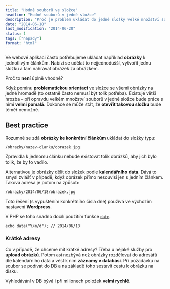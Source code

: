 ```yaml
---
title: "Hodně souborů ve složce"
headline: "Hodně souborů v jedné složce"
description: "Proč je problém ukládat do jedné složky velké množství souborů."
date: "2014-06-18"
last_modification: "2014-06-20"
status: 1
tags: ["napady"]
format: "html"
---
```


<p>Ve webové aplikaci často potřebujeme ukládat například <b>obrázky</b> k jednotlivým článkům. Nabízí se udělat to nejjednodušší, vytvořit jednu složku a tam nahrávat obrázek za obrázkem.</p>

<p>Proč to <b>není</b> úplně vhodné?</p>

<p>Když pominu <b>problematickou orientaci</b> ve složce se všemi obrázky na jedné hromadě (to ostatně často nemusí být tolik potřeba). Existuje větší hrozba – při opravdu velkém množství souborů v jedné složce bude práce s nimi <b>velmi pomalá</b>. Dokonce se může stát, že <b>otevřít takovou složku</b> bude téměř nemožné.</p>

<h2 id="best-practice">Best practice</h2>

<p>Rozumné se zdá <b>obrázky ke konkrétní článkům</b> ukládat do složky typu:</p> 
<pre><code>/obrazky/nazev-clanku/obrazek.jpg</code></pre>
<p>Zpravidla k jednomu článku nebude existovat tolik obrázků, aby jich bylo tolik, že by to vadilo.
</p>

<p>Alternativou je obrázky dělit do složek podle <b>kalendářního data</b>. Dává to smysl zvlášť v případě, když obrázek přímo nesouvisí jen s jedním článkem. Taková adresa je potom na způsob:</p> 
<pre><code>/obrazky/2014/06/18/obrazek.jpg</code></pre>
<p>Toto řešení (s vypuštěním konkrétního čísla dne) používá ve výchozím nastavení <b>Wordpress</b>.</p>

<p>V PHP se toho snadno docílí použitím funkce <a href="http://cz2.php.net/manual/en/function.date.php"><code>date</code></a>.</p>

<pre><code>echo date("Y/m/d"); // 2014/06/18
</code></pre>


<h3 id="kratke-adresy">Krátké adresy</h3>

<p>Co v případě, že chceme mít krátké adresy? Třeba u nějaké služby pro <b>upload obrázků</b>. Potom asi nezbývá než obrázky rozdělovat do adresářů dle kalendářního data a vést k nim <b>záznamy v databási</b>. Při požadavku na soubor se podívat do DB a na základě toho sestavit cestu k obrázku na disku.</p>

<p>Vyhledávání v DB bývá i při milionech položek <b>velmi rychlé</b>.</p>
